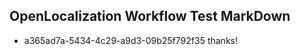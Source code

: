 ## OpenLocalization Workflow Test MarkDown
* a365ad7a-5434-4c29-a9d3-09b25f792f35 
thanks!<!--HONumber=Mar16_HO4-->
